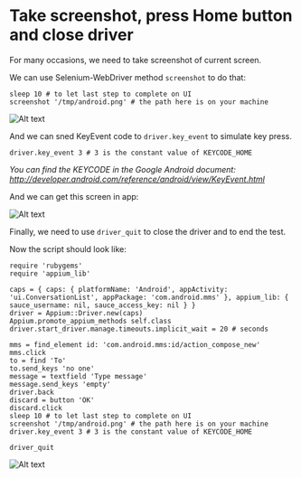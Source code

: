 # Take screenshot, press Home button and close driver

For many occasions, we need to take screenshot of current screen.

We can use Selenium-WebDriver method `screenshot` to do that:

<pre><code>sleep 10 # to let last step to complete on UI
screenshot '/tmp/android.png' # the path here is on your machine
</code></pre>

![Alt text](https://raw.githubusercontent.com/hy1984427/appium/master/images/android_script_screenshot.png "Take screenshot")

And we can sned KeyEvent code to `driver.key_event` to simulate key press.

<pre><code>driver.key_event 3 # 3 is the constant value of KEYCODE_HOME
</code></pre>

*You can find the KEYCODE in the Google Android document: http://developer.android.com/reference/android/view/KeyEvent.html*

And we can get this screen in app:

![Alt text](https://raw.githubusercontent.com/hy1984427/appium/master/images/android_script_final.png "Press Home button")

Finally, we need to use `driver_quit` to close the driver and to end the test.

Now the script should look like:

<pre><code>require 'rubygems'
require 'appium_lib'

caps = { caps: { platformName: 'Android', appActivity: 'ui.ConversationList', appPackage: 'com.android.mms' }, appium_lib: { sauce_username: nil, sauce_access_key: nil } }
driver = Appium::Driver.new(caps)
Appium.promote_appium_methods self.class
driver.start_driver.manage.timeouts.implicit_wait = 20 # seconds

mms = find_element id: 'com.android.mms:id/action_compose_new'
mms.click
to = find 'To'
to.send_keys 'no one'
message = textfield 'Type message'
message.send_keys 'empty'
driver.back
discard = button 'OK'
discard.click
sleep 10 # to let last step to complete on UI
screenshot '/tmp/android.png' # the path here is on your machine
driver.key_event 3 # 3 is the constant value of KEYCODE_HOME

driver_quit
</code></pre>

![Alt text](https://raw.githubusercontent.com/hy1984427/appium/master/images/andoird_script_final_script.png "android.rb")
